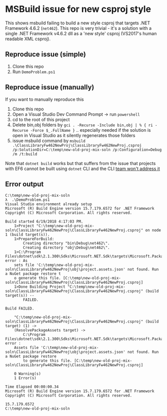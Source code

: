 # MSBuild issue for new csproj style

This shows msbuild failing to build a new style csproj that targets .NET Framework 4.6.2 (`net462`). This repo is very trivial - it's a solution with a single .NET Framework v4.6.2 dll as a 'new style' csproj (VS2017's human readable XML csproj).

## Reproduce issue (simple)

1. Clone this repo
2. Run `DemoProblem.ps1`

## Reproduce issue (manually)

If you want to manually reproduce this

1. Clone this repo
2. Open a Visual Studio Dev Command Prompt -> run `powershell`
3. cd to the root of this project
4. Delete bin,obj folders by `gci . -Recurse -Include bin,obj | % { ri -Recurse -Force $_.FullName }` .. especially needed if the solution is open in Visual Studio as it silently regenerates those folders
5. issue msbuild command by `msbuild .\ClassLibraryFw462NewProj\ClassLibraryFw462NewProj.csproj /p:SolutionDir=C:\temp\new-old-proj-mix-soln /p:Configuration=Debug /m /t:build`

Note that `dotnet build` works but that suffers from the issue that projects with EF6 cannot be built using `dotnet` CLI and the CLI [team won't address it](https://github.com/dotnet/cli/issues/8193#issuecomment-397672139)

## Error output

    C:\temp\new-old-proj-mix-soln
    λ  .\DemoProblem.ps1
    Visual Studio environment already setup
    Microsoft (R) Build Engine version 15.7.179.6572 for .NET Framework
    Copyright (C) Microsoft Corporation. All rights reserved.

    Build started 6/19/2018 4:17:03 PM.
        1>Project "C:\temp\new-old-proj-mix-soln\ClassLibraryFw462NewProj\ClassLibraryFw462NewProj.csproj" on node 1 (build target(s)).
        1>PrepareForBuild:
            Creating directory "bin\Debug\net462\".
            Creating directory "obj\Debug\net462\".
        1>C:\Program Files\dotnet\sdk\2.1.300\Sdks\Microsoft.NET.Sdk\targets\Microsoft.PackageDependencyResolution.targets(198,5): error : As
        sets file 'C:\temp\new-old-proj-mix-soln\ClassLibraryFw462NewProj\obj\project.assets.json' not found. Run a NuGet package restore t
        o generate this file. [C:\temp\new-old-proj-mix-soln\ClassLibraryFw462NewProj\ClassLibraryFw462NewProj.csproj]
        1>Done Building Project "C:\temp\new-old-proj-mix-soln\ClassLibraryFw462NewProj\ClassLibraryFw462NewProj.csproj" (build target(s)) --
            FAILED.

    Build FAILED.

        "C:\temp\new-old-proj-mix-soln\ClassLibraryFw462NewProj\ClassLibraryFw462NewProj.csproj" (build target) (1) ->
        (ResolvePackageAssets target) ->
            C:\Program Files\dotnet\sdk\2.1.300\Sdks\Microsoft.NET.Sdk\targets\Microsoft.PackageDependencyResolution.targets(198,5): error :
        Assets file 'C:\temp\new-old-proj-mix-soln\ClassLibraryFw462NewProj\obj\project.assets.json' not found. Run a NuGet package restore
            to generate this file. [C:\temp\new-old-proj-mix-soln\ClassLibraryFw462NewProj\ClassLibraryFw462NewProj.csproj]

        0 Warning(s)
        1 Error(s)

    Time Elapsed 00:00:00.34
    Microsoft (R) Build Engine version 15.7.179.6572 for .NET Framework
    Copyright (C) Microsoft Corporation. All rights reserved.

    15.7.179.6572
    C:\temp\new-old-proj-mix-soln
